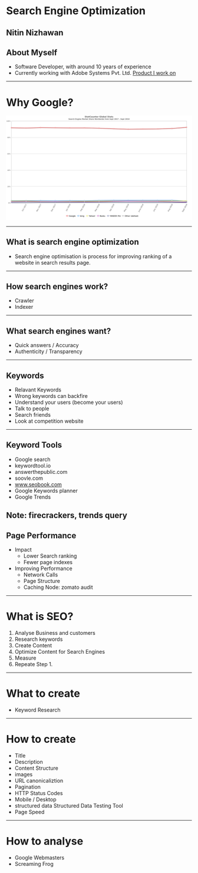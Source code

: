 # Search Engine Optimization
Nitin Nizhawan
---

## About Myself

- Software Developer, with around 10 years of experience
- Currently working with Adobe Systems Pvt. Ltd.
[Product I work on](https://www.youtube.com/watch?v=X8SCBUgv2TE "Product I work on")

---

# Why Google?

![Search Engine Market Share](images/search-engine-usage.png "Search Engine Marketshare")

---

## What is search engine optimization

 - Search engine optimisation is process for improving ranking of a website in search results page.

---
## How search engines work?
 - Crawler
 - Indexer
---
## What search engines want?

- Quick answers / Accuracy
- Authenticity / Transparency 

---
 ## Keywords
 
- Relavant Keywords
- Wrong keywords can backfire
- Understand your users (become your users)
- Talk to people 
- Search friends
- Look at competition website

---
 ## Keyword Tools
 - Google search
 - keywordtool.io
 - answerthepublic.com
 - soovle.com
 - www.seobook.com
 - Google Keywords planner
 - Google Trends

Note:
  firecrackers, trends query
---
## Page Performance
 - Impact
     - Lower Search ranking
     - Fewer page indexes
 - Improving Performance
     - Network Calls
     - Page Structure
     - Caching
 Node:
   zomato audit
---
# What is SEO?

1. Analyse Business and customers
2. Research keywords
3. Create Content
4. Optimize Content for Search Engines
5. Measure
6. Repeate Step 1.

---

# What to create

- Keyword Research

---

# How to create

- Title
- Description
- Content Structure
- images
- URL canonicaliztion
- Pagination
- HTTP Status Codes 
- Mobile / Desktop
- structured data Structured Data Testing Tool
- Page Speed
---

# How to analyse

- Google Webmasters
- Screaming Frog
